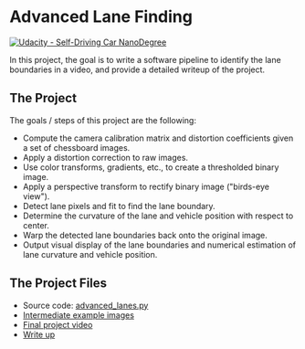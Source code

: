# Advanced Lane Finding
[![Udacity - Self-Driving Car NanoDegree](https://s3.amazonaws.com/udacity-sdc/github/shield-carnd.svg)](http://www.udacity.com/drive)

In this project, the goal is to write a software pipeline to identify the lane boundaries in a video, and provide a detailed writeup of the project.

## The Project

The goals / steps of this project are the following:

* Compute the camera calibration matrix and distortion coefficients given a set of chessboard images.
* Apply a distortion correction to raw images.
* Use color transforms, gradients, etc., to create a thresholded binary image.
* Apply a perspective transform to rectify binary image ("birds-eye view").
* Detect lane pixels and fit to find the lane boundary.
* Determine the curvature of the lane and vehicle position with respect to center.
* Warp the detected lane boundaries back onto the original image.
* Output visual display of the lane boundaries and numerical estimation of lane curvature and vehicle position.

## The Project Files

* Source code: [advanced_lanes.py](https://github.com/schambon77/CarND-Advanced-Lane-Lines/blob/master/advanced_lanes.py)
* [Intermediate example images](https://github.com/schambon77/CarND-Advanced-Lane-Lines/tree/master/output_images)
* [Final project video](https://github.com/schambon77/CarND-Advanced-Lane-Lines/blob/master/output_video/lane_project_video.mp4)
* [Write up](https://github.com/schambon77/CarND-Advanced-Lane-Lines/blob/master/writeup.md)
